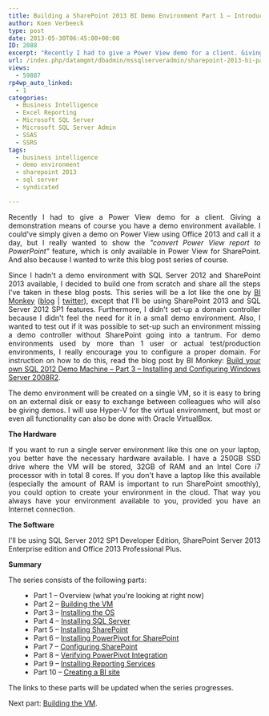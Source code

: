 ```yaml
---
title: Building a SharePoint 2013 BI Demo Environment Part 1 – Introduction
author: Koen Verbeeck
type: post
date: 2013-05-30T06:45:00+00:00
ID: 2088
excerpt: "Recently I had to give a Power View demo for a client. Giving a demonstration means of course you have a demo environment available. I could've simply given a demo on Power View using Office 2013 and call it a day, but I really wanted to show the..."
url: /index.php/datamgmt/dbadmin/mssqlserveradmin/sharepoint-2013-bi-part-1/
views:
  - 59887
rp4wp_auto_linked:
  - 1
categories:
  - Business Intelligence
  - Excel Reporting
  - Microsoft SQL Server
  - Microsoft SQL Server Admin
  - SSAS
  - SSRS
tags:
  - business intelligence
  - demo environment
  - sharepoint 2013
  - sql server
  - syndicated

---
```

<p class="MsoNormal" style="text-align: justify;">
  Recently I had to give a Power View demo for a client. Giving a demonstration means of course you have a demo environment available. I could've simply given a demo on Power View using Office 2013 and call it a day, but I really wanted to show the <em>"convert Power View report to PowerPoint"</em> feature, which is only available in Power View for SharePoint. And also because I wanted to write this blog post series of course.
</p>

<p class="MsoNormal" style="text-align: justify;">
  Since I hadn't a demo environment with SQL Server 2012 and SharePoint 2013 available, I decided to build one from scratch and share all the steps I've taken in these blog posts. This series will be a lot like the one by <a href="http://www.bimonkey.com/2012/04/build-your-own-sql2012-demo-machine-part-1-preparation-summary/">BI Monkey</a> (<a href="http://www.bimonkey.com/">blog</a> | <a href="https://twitter.com/BI_Monkey">twitter</a>), except that I'll be using SharePoint 2013 and SQL Server 2012 SP1 features. Furthermore, I didn't set-up a domain controller because I didn't feel the need for it in a small demo environment. Also, I wanted to test out if it was possible to set-up such an environment missing a demo controller without SharePoint going into a tantrum. For demo environments used by more than 1 user or actual test/production environments, I really encourage you to configure a proper domain. For instruction on how to do this, read the blog post by BI Monkey: <a href="http://www.bimonkey.com/2012/04/build-your-own-sql-2012-demo-machine-part-3-installing-and-configuring-windows-server-2008r2/">Build your own SQL 2012 Demo Machine – Part 3 – Installing and Configuring Windows Server 2008R2</a>.
</p>

<p class="MsoNormal" style="text-align: justify;">
  The demo environment will be created on a single VM, so it is easy to bring on an external disk or easy to exchange between colleagues who will also be giving demos. I will use Hyper-V for the virtual environment, but most or even all functionality can also be done with Oracle VirtualBox.
</p>

<p class="MsoNormal" style="text-align: justify;">
  <strong>The Hardware</strong>
</p>

<p class="MsoNormal" style="text-align: justify;">
  If you want to run a single server environment like this one on your laptop, you better have the necessary hardware available. I have a 250GB SSD drive where the VM will be stored, 32GB of RAM and an Intel Core i7 processor with in total 8 cores. If you don't have a laptop like this available (especially the amount of RAM is important to run SharePoint smoothly), you could option to create your environment in the cloud. That way you always have your environment available to you, provided you have an Internet connection.
</p>

<p class="MsoNormal" style="text-align: justify;">
  <strong>The Software</strong>
</p>

<p class="MsoNormal" style="text-align: justify;">
  I'll be using SQL Server 2012 SP1 Developer Edition, SharePoint Server 2013 Enterprise edition and Office 2013 Professional Plus.
</p>

<p class="MsoNormal" style="text-align: justify;">
  <strong>Summary</strong>
</p>

<p class="MsoNormal" style="text-align: justify;">
  The series consists of the following parts:
</p>

<ul style="margin-left:20pt;list-style-position:outside;">
  <li>
    <span style="text-indent: -18pt;" lang="EN-US">Part 1 – Overview (what you're looking at right now)</span>
  </li>
  <li>
    <span style="text-indent: -18pt;"></span><span style="text-indent: -18pt;">Part 2 – <a href="/index.php/DataMgmt/business-intelligence-1/sharepoint-2013-bi-part-2">Building the VM</a></span>
  </li>
  <li>
    <span style="text-indent: -18pt;">Part 3 – <a href="/index.php/DataMgmt/business-intelligence-1/sharepoint-2013-bi-part-3">Installing the OS</a></span>
  </li>
  <li>
    <span style="text-indent: -18pt;">Part 4 – <a href="/index.php/DataMgmt/business-intelligence-1/sharepoint-2013-bi-part-4">Installing SQL Server</a></span>
  </li>
  <li>
    <span style="text-indent: -18pt;">Part 5 – <a href="/index.php/DataMgmt/business-intelligence-1/sharepoint-2013-bi-part-5">Installing SharePoint</a></span>
  </li>
  <li>
    <span style="text-indent: -18pt;">Part 6 – <a href="/index.php/DataMgmt/business-intelligence-1/sharepoint-2013-bi-part-6">Installing PowerPivot for SharePoint</a></span>
  </li>
  <li>
    <span style="text-indent: -18pt;">Part 7 – <a href="/index.php/DataMgmt/business-intelligence-1/sharepoint-2013-bi-part-7">Configuring SharePoint</a></span>
  </li>
  <li>
    <span style="text-indent: -18pt;">Part 8 – <a href="/index.php/DataMgmt/business-intelligence-1/sharepoint-2013-bi-part-8">Verifying PowerPivot Integration</a></span>
  </li>
  <li>
    <span style="text-indent: -18pt;">Part 9 – <a href="/index.php/DataMgmt/business-intelligence-1/sharepoint-2013-bi-part-9">Installing Reporting Services</a></span>
  </li>
  <li>
    <span style="text-indent: -18pt;">Part 10 – <a href="/index.php/DataMgmt/business-intelligence-1/sharepoint-2013-bi-part-10">Creating a BI site</a></span>
  </li>
</ul>

<p class="MsoNormal" style="text-align: justify;">
  The links to these parts will be updated when the series progresses.
</p>

<p class="MsoNormal" style="text-align: justify;">
  Next part: <a href="/index.php/DataMgmt/business-intelligence-1/sharepoint-2013-bi-part-2">Building the VM</a>.
</p>